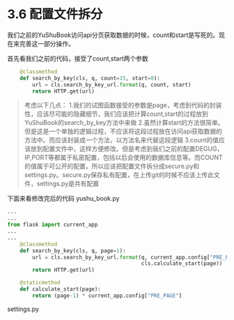 # 3.6 配置文件拆分

我们之前的YuShuBook访问api分页获取数据的时候，count和start是写死的。现在来完善这一部分操作。

首先看我们之前的代码，接受了count,start两个参数
```python
    @classmethod
    def search_by_key(cls, q, count=15, start=0):
        url = cls.search_by_key_url.format(q, count, start)
        return HTTP.get(url)
```
>考虑以下几点：
1.我们的试图函数接受的参数是page，考虑到代码的封装性，应该尽可能的隐藏细节，我们应该把计算count,start的过程放到YuShuBook的search_by_key方法中来做
2.虽然计算start的方法很简单。但是这是一个单独的逻辑过程，不应该将这段过程放在访问api获取数据的方法中。而应该封装成一个方法，以方法名来代替这段逻辑
3.count的值应该放到配置文件中，这样方便修改。但是考虑到我们之前的配置DEGUG，IP,PORT等都属于私密配置，包括以后会使用的数据库信息等。而COUNT的值属于可公开的配置，所以应该把配置文件拆分成secure.py和settings.py。secure.py保存私有配置，在上传git的时候不应该上传此文件，settings.py是共有配置



下面来看修改完后的代码
yushu_book.py
```python
...
...
from flask import current_app
...
...
    @classmethod
    def search_by_key(cls, q, page=1):
        url = cls.search_by_key_url.format(q, current_app.config["PRE_PAGE"],
                                           cls.calculate_start(page))
        return HTTP.get(url)

    @staticmethod
    def calculate_start(page):
        return (page-1) * current_app.config["PRE_PAGE"]
```

settings.py

